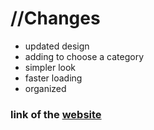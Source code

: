 <h1>//Changes</h1>
<ul>
<li>updated design </li>
<li>adding to choose a category</li>
<li>simpler look</li>
<li>faster loading</li>
<li>organized</li>
</ul>
<h3>link of the <a href="https://onlymatia.github.io/Hangman-game/">website</a></h3>

